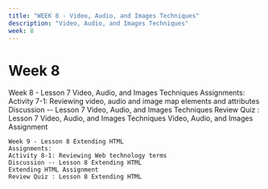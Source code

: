 ```yaml
---
title: "WEEK 8 - Video, Audio, and Images Techniques"
description: "Video, Audio, and Images Techniques"
week: 8
---
```

# Week 8
Week 8 - Lesson 7 Video, Audio, and Images Techniques
    Assignments:
    Activity 7-1: Reviewing video, audio and image map elements and attributes
    Discussion -- Lesson 7 Video, Audio, and Images Techniques
    Review Quiz : Lesson 7 Video, Audio, and Images Techniques
    Video, Audio, and Images Assignment


    Week 9 - Lesson 8 Extending HTML
    Assignments:
    Activity 8-1: Reviewing Web technology terms
    Discussion -- Lesson 8 Extending HTML
    Extending HTML Assignment
    Review Quiz : Lesson 8 Extending HTML